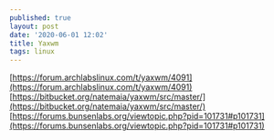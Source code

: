 ```yaml
---
published: true
layout: post
date: '2020-06-01 12:02'
title: Yaxwm
tags: linux 
---
```

[https://forum.archlabslinux.com/t/yaxwm/4091](https://forum.archlabslinux.com/t/yaxwm/4091)  
[https://bitbucket.org/natemaia/yaxwm/src/master/](https://bitbucket.org/natemaia/yaxwm/src/master/)  
[https://forums.bunsenlabs.org/viewtopic.php?pid=101731#p101731](https://forums.bunsenlabs.org/viewtopic.php?pid=101731#p101731)
